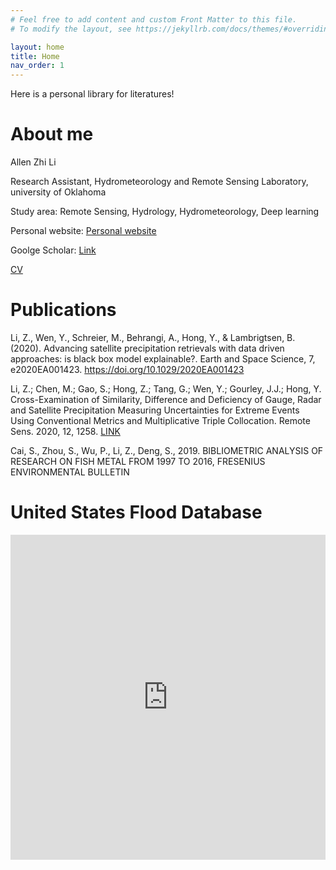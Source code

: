 ```yaml
---
# Feel free to add content and custom Front Matter to this file.
# To modify the layout, see https://jekyllrb.com/docs/themes/#overriding-theme-defaults

layout: home
title: Home
nav_order: 1
---
```


Here is a personal library for literatures!

# About me

Allen Zhi Li

Research Assistant, Hydrometeorology and Remote Sensing Laboratory, university of Oklahoma

Study area: Remote Sensing, Hydrology, Hydrometeorology, Deep learning

Personal website: [Personal website](http://smartallen.me)

Goolge Scholar: [Link](https://scholar.google.com.sg/citations?user=JQ7mr1QAAAAJ&hl=en)

[CV](https://github.com/chrimerss/allenslib/blob/master/src/resume.pdf) 

# Publications

Li, Z., Wen, Y., Schreier, M., Behrangi, A., Hong, Y., & Lambrigtsen, B. (2020). Advancing satellite precipitation retrievals with data driven approaches: is black box model explainable?. Earth and Space Science, 7, e2020EA001423. https://doi.org/10.1029/2020EA001423

Li, Z.; Chen, M.; Gao, S.; Hong, Z.; Tang, G.; Wen, Y.; Gourley, J.J.; Hong, Y. Cross-Examination of Similarity, Difference and Deficiency of Gauge, Radar and Satellite Precipitation Measuring Uncertainties for Extreme Events Using Conventional Metrics and Multiplicative Triple Collocation. Remote Sens. 2020, 12, 1258. [LINK](https://www.mdpi.com/2072-4292/12/8/1258)

Cai, S., Zhou, S., Wu, P., Li, Z., Deng, S., 2019. BIBLIOMETRIC ANALYSIS OF RESEARCH ON FISH METAL FROM 1997 TO 2016, FRESENIUS ENVIRONMENTAL BULLETIN

# United States Flood Database
<iframe width="100%" height="520" frameborder="0" src="https://chrimerss.carto.com/builder/023325b4-8b95-40cf-a9f5-b3dcf71d4a41/embed" allowfullscreen webkitallowfullscreen mozallowfullscreen oallowfullscreen msallowfullscreen></iframe>

<script type="text/javascript" src="//rf.revolvermaps.com/0/0/8.js?i=5umllokrmxu&amp;m=0&amp;c=ff0000&amp;cr1=ffffff&amp;f=arial&amp;l=33" async="async"></script>
